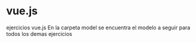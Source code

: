 # vue.js
ejercicios vue.js
En la carpeta model se encuentra el modelo a seguir para todos los demas ejercicios

